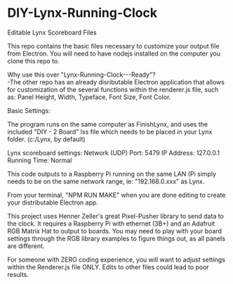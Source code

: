 # DIY-Lynx-Running-Clock
 Editable Lynx Scoreboard Files
 
 This repo contains the basic files necessary to customize your output file from Electron.  You will need to have nodejs installed on the computer you clone this repo to.
 
  Why use this over "Lynx-Running-Clock---Ready"?  
    -The other repo has an already disributable Electron application that allows for customization of the several functions within the renderer.js file, such as: Panel Height, Width, Typeface, Font Size, Font Color.
 
  Basic Settings: 
  
  The program runs on the same computer as FinishLynx, and uses the included "DIY - 2 Board" lss file which needs to be placed in your Lynx folder. (c:/Lynx, by default)

Lynx scoreboard settings: Network (UDP) Port: 5479 IP Address: 127.0.0.1 Running Time: Normal

This code outputs to a Raspberry Pi running on the same LAN (Pi simply needs to be on the same network range, ie: "192.168.0.xxx" as Lynx.

  From your terminal, "NPM RUN MAKE" when you are done editing to create your distributable Electron app.
  
  This project uses Henner Zeller's great Pixel-Pusher library to send data to the clock. It requires a Raspberry Pi with ethernet (3B+) and an Adafruit RGB Matrix Hat to output to boards. You may need to play with your board settings through the RGB library examples to figure things out, as all panels are different.
  
  For someone with ZERO coding experience, you will want to adjust settings within the Renderer.js file ONLY.  Edits to other files could lead to poor results.
